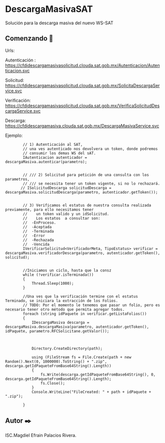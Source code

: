 # DescargaMasivaSAT

Solución para la descarga masiva del nuevo WS-SAT

## Comenzando 🚀
Urls:

Autenticación :
https://cfdidescargamasivasolicitud.clouda.sat.gob.mx/Autenticacion/Autenticacion.svc

Solicitud:
https://cfdidescargamasivasolicitud.clouda.sat.gob.mx/SolicitaDescargaService.svc

Verificación: 
https://cfdidescargamasivasolicitud.clouda.sat.gob.mx/VerificaSolicitudDescargaService.svc

Descarga: 
https://cfdidescargamasiva.clouda.sat.gob.mx/DescargaMasivaService.svc


Ejemplo: 

            // 1) Autenticación al SAT,
            // una ves autenticado nos devolvera un token, donde podremos 
            // consumir los demas WS del sAT.
            IAutenticacion autenticador = descargaMasiva.autenticar(parametro);


            // /// 2) Solicitud para petición de una consulta con los parametros, 
            // /// se necesita tener un token vigente, si no lo rechazará.
           // ISolicitudDescarga solicitudDescarga =  descargaMasiva.solicitudDescarga(parametro, autenticador.getToken());

          
            // 3) Verificamos el estatus de nuestra consulta realizada previamente, para ello necesitamos tener
            //    un token valido y un idSolicitud.
            //    Los estatos  a consultar son:
            //  -EnProceso.
            //  -Aceptada
            //  -Terminada
            //  -Error
            //  -Rechazada
            //  -Vencida
            IVerificarSolicitud<VerificadorMeta, TipoEstatus> verificar = descargaMasiva.verificadorDescarga(parametro, autenticador.getToken(), solicitud);


            //Iniciamos un ciclo, hasta que la consz
            while (!verificar.isTerminada())
            {
                Thread.Sleep(1000);
            }

            //Una ves que la verificación termine con el estatus Terminado, se iniciara la extracción de los Folios. 
            // TODO: Por el momento le tenemos que pasar un folio, pero es necesario tener otro método que permita agregar todos.
            foreach (string idPaquete in verificar.getListaFolios())
            {
                IDescargaMasiva descarga = descargaMasiva.descargaMasiva(parametro, autenticador.getToken(), idPaquete, parametro.RFCSolicitane.getValor());



                Directory.CreateDirectory(path);

                using (FileStream fs = File.Create(path + new Random().Next(0, 1000000).ToString() + ".zip", descarga.getIdPaqueteFromBase64String().Length))
                {
                    fs.Write(descarga.getIdPaqueteFromBase64String(), 0, descarga.getIdPaqueteFromBase64String().Length);
                    fs.Close();
                }
                Console.WriteLine("FileCreated: " + path + idPaquete + ".zip");

            }


## Autor ✒️

ISC.Magdiel Efrain Palacios Rivera.
